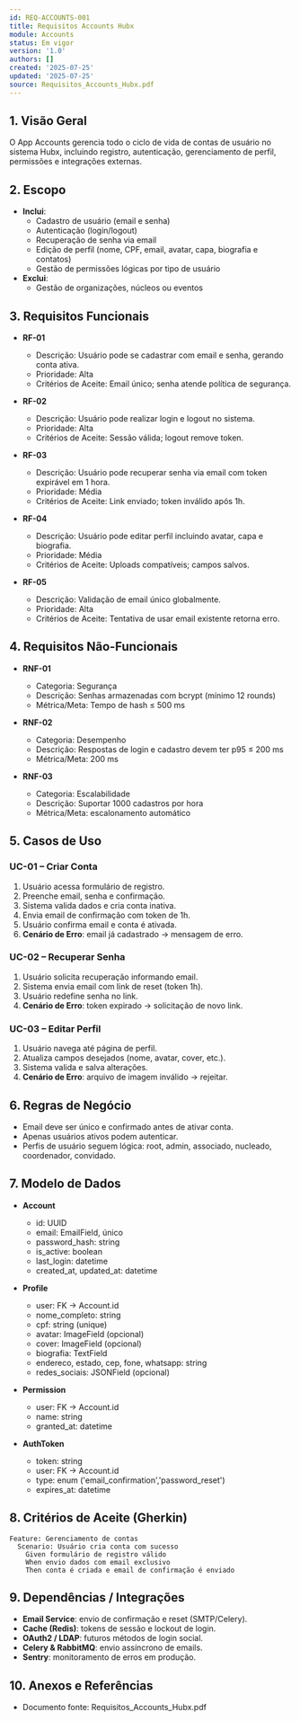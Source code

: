 ```yaml
---
id: REQ-ACCOUNTS-001
title: Requisitos Accounts Hubx
module: Accounts
status: Em vigor
version: '1.0'
authors: []
created: '2025-07-25'
updated: '2025-07-25'
source: Requisitos_Accounts_Hubx.pdf
---
```


## 1. Visão Geral

O App Accounts gerencia todo o ciclo de vida de contas de usuário no sistema Hubx, incluindo registro, autenticação, gerenciamento de perfil, permissões e integrações externas.

## 2. Escopo
- **Inclui**:
  - Cadastro de usuário (email e senha)  
  - Autenticação (login/logout)  
  - Recuperação de senha via email  
  - Edição de perfil (nome, CPF, email, avatar, capa, biografia e contatos)  
  - Gestão de permissões lógicas por tipo de usuário  
- **Exclui**:
  - Gestão de organizações, núcleos ou eventos  

## 3. Requisitos Funcionais
- **RF-01**  
  - Descrição: Usuário pode se cadastrar com email e senha, gerando conta ativa.  
  - Prioridade: Alta  
  - Critérios de Aceite: Email único; senha atende política de segurança.  

- **RF-02**  
  - Descrição: Usuário pode realizar login e logout no sistema.  
  - Prioridade: Alta  
  - Critérios de Aceite: Sessão válida; logout remove token.  

- **RF-03**  
  - Descrição: Usuário pode recuperar senha via email com token expirável em 1 hora.  
  - Prioridade: Média  
  - Critérios de Aceite: Link enviado; token inválido após 1h.  

- **RF-04**  
  - Descrição: Usuário pode editar perfil incluindo avatar, capa e biografia.  
  - Prioridade: Média  
  - Critérios de Aceite: Uploads compatíveis; campos salvos.  

- **RF-05**  
  - Descrição: Validação de email único globalmente.  
  - Prioridade: Alta  
  - Critérios de Aceite: Tentativa de usar email existente retorna erro.  

## 4. Requisitos Não-Funcionais
- **RNF-01**  
  - Categoria: Segurança  
  - Descrição: Senhas armazenadas com bcrypt (mínimo 12 rounds)  
  - Métrica/Meta: Tempo de hash ≤ 500 ms  

- **RNF-02**  
  - Categoria: Desempenho  
  - Descrição: Respostas de login e cadastro devem ter p95 ≤ 200 ms  
  - Métrica/Meta: 200 ms  

- **RNF-03**  
  - Categoria: Escalabilidade  
  - Descrição: Suportar 1000 cadastros por hora  
  - Métrica/Meta: escalonamento automático  

## 5. Casos de Uso
### UC-01 – Criar Conta
1. Usuário acessa formulário de registro.  
2. Preenche email, senha e confirmação.  
3. Sistema valida dados e cria conta inativa.  
4. Envia email de confirmação com token de 1h.  
5. Usuário confirma email e conta é ativada.  
6. **Cenário de Erro**: email já cadastrado → mensagem de erro.

### UC-02 – Recuperar Senha
1. Usuário solicita recuperação informando email.  
2. Sistema envia email com link de reset (token 1h).  
3. Usuário redefine senha no link.  
4. **Cenário de Erro**: token expirado → solicitação de novo link.

### UC-03 – Editar Perfil
1. Usuário navega até página de perfil.  
2. Atualiza campos desejados (nome, avatar, cover, etc.).  
3. Sistema valida e salva alterações.  
4. **Cenário de Erro**: arquivo de imagem inválido → rejeitar.

## 6. Regras de Negócio
- Email deve ser único e confirmado antes de ativar conta.  
- Apenas usuários ativos podem autenticar.  
- Perfis de usuário seguem lógica: root, admin, associado, nucleado, coordenador, convidado.

## 7. Modelo de Dados
- **Account**  
  - id: UUID  
  - email: EmailField, único  
  - password_hash: string  
  - is_active: boolean  
  - last_login: datetime  
  - created_at, updated_at: datetime  

- **Profile**  
  - user: FK → Account.id  
  - nome_completo: string  
  - cpf: string (unique)  
  - avatar: ImageField (opcional)  
  - cover: ImageField (opcional)  
  - biografia: TextField  
  - endereco, estado, cep, fone, whatsapp: string  
  - redes_sociais: JSONField (opcional)  

- **Permission**  
  - user: FK → Account.id  
  - name: string  
  - granted_at: datetime  

- **AuthToken**  
  - token: string  
  - user: FK → Account.id  
  - type: enum ('email_confirmation','password_reset')  
  - expires_at: datetime  

## 8. Critérios de Aceite (Gherkin)
```gherkin
Feature: Gerenciamento de contas
  Scenario: Usuário cria conta com sucesso
    Given formulário de registro válido
    When envio dados com email exclusivo
    Then conta é criada e email de confirmação é enviado
```

## 9. Dependências / Integrações
- **Email Service**: envio de confirmação e reset (SMTP/Celery).  
- **Cache (Redis)**: tokens de sessão e lockout de login.  
- **OAuth2 / LDAP**: futuros métodos de login social.  
- **Celery & RabbitMQ**: envio assíncrono de emails.  
- **Sentry**: monitoramento de erros em produção.

## 10. Anexos e Referências
- Documento fonte: Requisitos_Accounts_Hubx.pdf

